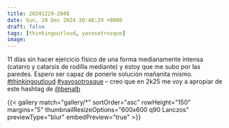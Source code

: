 ```yaml
---
title: 20241229-2048
date: Sun, 29 Dec 2024 20:48:29 +0000
draft: false
tags: [thinkingoutloud, yavosotrosque]
image: 
---
```


11 días sin hacer ejercicio físico de una forma medianamente intensa (catarro y catarsis de rodilla mediante) y estoy que me subo por las paredes. Espero ser capaz de ponerle solución mañanita mismo. [#thinkingoutloud](https://mastodon.bofhers.es/tags/thinkingoutloud) [#yavosotrosque](https://mastodon.bofhers.es/tags/yavosotrosque) – creo que en 2k25 me voy a apropiar de este hashtag de [@benalb](https://mastodon.bofhers.es/@benalb)

{{< gallery match="gallery/*" sortOrder="asc" rowHeight="150" margins="5" thumbnailResizeOptions="600x600 q90 Lanczos" previewType="blur" embedPreview="true" >}}


